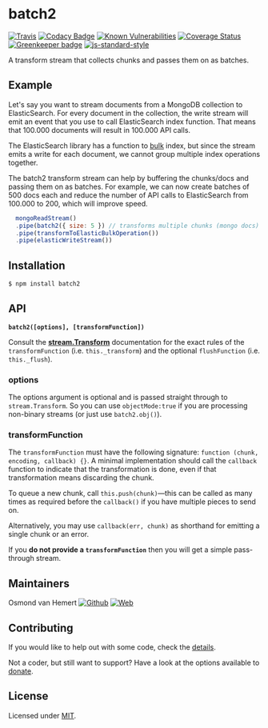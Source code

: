 # batch2

[![Travis](https://img.shields.io/travis/com/ovhemert/batch2.svg?branch=master&logo=travis)](https://travis-ci.com/ovhemert/batch2)
[![Codacy Badge](https://api.codacy.com/project/badge/Grade/706df16ae6124bb782e7e4a78a0bcfc3)](https://www.codacy.com/app/ovhemert/batch2?utm_source=github.com&amp;utm_medium=referral&amp;utm_content=ovhemert/batch2&amp;utm_campaign=Badge_Grade)
[![Known Vulnerabilities](https://snyk.io/test/npm/batch2/badge.svg)](https://snyk.io/test/npm/batch2)
[![Coverage Status](https://coveralls.io/repos/github/ovhemert/batch2/badge.svg?branch=master)](https://coveralls.io/github/ovhemert/batch2?branch=master)
[![Greenkeeper badge](https://badges.greenkeeper.io/ovhemert/batch2.svg)](https://greenkeeper.io/)
[![js-standard-style](https://img.shields.io/badge/code%20style-standard-brightgreen.svg?style=flat)](http://standardjs.com/)

A transform stream that collects chunks and passes them on as batches.

## Example

Let's say you want to stream documents from a MongoDB collection to ElasticSearch. For every document in the collection, the write stream will emit an event that you use to call ElasticSearch index function. That means that 100.000 documents will result in 100.000 API calls.

The ElasticSearch library has a function to [bulk](https://www.elastic.co/guide/en/elasticsearch/client/javascript-api/current/api-reference.html#api-bulk) index, but since the stream emits a write for each document, we cannot group multiple index operations together.

The batch2 transform stream can help by buffering the chunks/docs and passing them on as batches. For example, we can now create batches of 500 docs each and reduce the number of API calls to ElasticSearch from 100.000 to 200, which will improve speed.

```js
  mongoReadStream()
  .pipe(batch2({ size: 5 }) // transforms multiple chunks (mongo docs) to [chunk, chunk, chunk, chunk, chunk]
  .pipe(transformToElasticBulkOperation())
  .pipe(elasticWriteStream())
```

## Installation

```bash
$ npm install batch2
```

## API

<b><code>batch2(\[options\], \[transformFunction\])</code></b>

Consult the **[stream.Transform](http://nodejs.org/docs/latest/api/stream.html#stream_class_stream_transform)** documentation for the exact rules of the `transformFunction` (i.e. `this._transform`) and the optional `flushFunction` (i.e. `this._flush`).

### options

The options argument is optional and is passed straight through to `stream.Transform`. So you can use `objectMode:true` if you are processing non-binary streams (or just use `batch2.obj()`).

### transformFunction

The `transformFunction` must have the following signature: `function (chunk, encoding, callback) {}`. A minimal implementation should call the `callback` function to indicate that the transformation is done, even if that transformation means discarding the chunk.

To queue a new chunk, call `this.push(chunk)`&mdash;this can be called as many times as required before the `callback()` if you have multiple pieces to send on.

Alternatively, you may use `callback(err, chunk)` as shorthand for emitting a single chunk or an error.

If you **do not provide a `transformFunction`** then you will get a simple pass-through stream.

## Maintainers

Osmond van Hemert
[![Github](https://img.shields.io/badge/-website.svg?style=social&logoColor=333&logo=github)](https://github.com/ovhemert)
[![Web](https://img.shields.io/badge/-website.svg?style=social&logoColor=333&logo=nextdoor)](https://ovhemert.dev)

## Contributing

If you would like to help out with some code, check the [details](./docs/CONTRIBUTING.md).

Not a coder, but still want to support? Have a look at the options available to [donate](https://ovhemert.dev/donate).

## License

Licensed under [MIT](./LICENSE).
